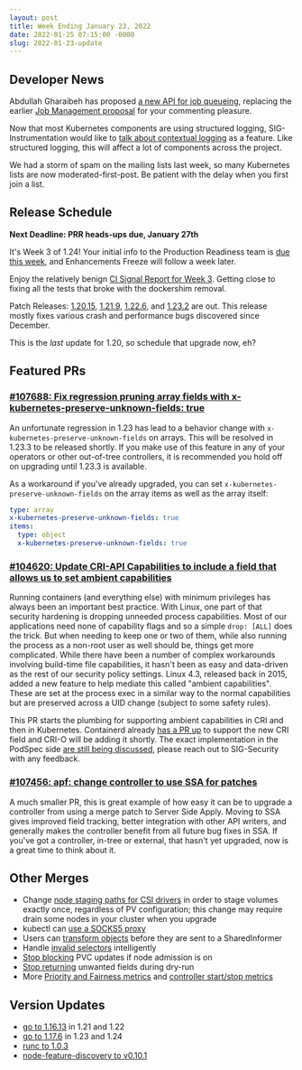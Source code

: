 ```yaml
---
layout: post
title: Week Ending January 23, 2022
date: 2022-01-25 07:15:00 -0000
slug: 2022-01-23-update
---
```


## Developer News

Abdullah Gharaibeh has proposed [a new API for job queueing](https://bit.ly/kueue-apis), replacing the earlier [Job Management proposal](https://bit.ly/k8s-job-management) for your commenting pleasure.

Now that most Kubernetes components are using structured logging, SIG-Instrumentation would like to [talk about contextual logging](https://github.com/kubernetes/enhancements/pull/3078) as a feature.  Like structured logging, this will affect a lot of components across the project.

We had a storm of spam on the mailing lists last week, so many Kubernetes lists are now moderated-first-post. Be patient with the delay when you first join a list.

## Release Schedule

**Next Deadline: PRR heads-ups due, January 27th**

It's Week 3 of 1.24!  Your initial info to the Production Readiness team is [due this week](https://groups.google.com/a/kubernetes.io/g/dev/c/OjepOATqwD4), and Enhancements Freeze will follow a week later.

Enjoy the relatively benign [CI Signal Report for Week 3](https://groups.google.com/a/kubernetes.io/g/dev/c/d_t99Amq5-M).  Getting close to fixing all the tests that broke with the dockershim removal.

Patch Releases: [1.20.15](https://github.com/kubernetes/kubernetes/blob/master/CHANGELOG/CHANGELOG-1.20.md), [1.21.9](https://github.com/kubernetes/kubernetes/blob/master/CHANGELOG/CHANGELOG-1.21.md), [1.22.6](https://github.com/kubernetes/kubernetes/blob/master/CHANGELOG/CHANGELOG-1.22.md), and [1.23.2](https://github.com/kubernetes/kubernetes/blob/master/CHANGELOG/CHANGELOG-1.23.md) are out. This release mostly fixes various crash and performance bugs discovered since December.

This is the *last* update for 1.20, so schedule that upgrade now, eh?


## Featured PRs

### [#107688: Fix regression pruning array fields with x-kubernetes-preserve-unknown-fields: true](https://github.com/kubernetes/kubernetes/pull/107688)

An unfortunate regression in 1.23 has lead to a behavior change with `x-kubernetes-preserve-unknown-fields` on arrays. This will be resolved in 1.23.3 to be released shortly. If you make use of this feature in any of your operators or other out-of-tree controllers, it is recommended you hold off on upgrading until 1.23.3 is available.

As a workaround if you've already upgraded, you can set `x-kubernetes-preserve-unknown-fields` on the array items as well as the array itself:

```yaml
type: array
x-kubernetes-preserve-unknown-fields: true
items:
  type: object
  x-kubernetes-preserve-unknown-fields: true
```

### [#104620: Update CRI-API Capabilities to include a field that allows us to set ambient capabilities](https://github.com/kubernetes/kubernetes/pull/104620)

Running containers (and everything else) with minimum privileges has always been an important best practice. With Linux, one part of that security hardening is dropping unneeded process capabilities. Most of our applications need none of capability flags and so a simple `drop: [ALL]` does the trick. But when needing to keep one or two of them, while also running the process as a non-root user as well should be, things get more complicated. While there have been a number of complex workarounds involving build-time file capabilities, it hasn't been as easy and data-driven as the rest of our security policy settings. Linux 4.3, released back in 2015, added a new feature to help mediate this called "ambient capabilities". These are set at the process exec in a similar way to the normal capabilities but are preserved across a UID change (subject to some safety rules).

This PR starts the plumbing for supporting ambient capabilities in CRI and then in Kubernetes. Containerd already [has a PR up](https://github.com/containerd/containerd/pull/6153) to support the new CRI field and CRI-O will be adding it shortly. The exact implementation in the PodSpec side [are still being discussed](https://github.com/kubernetes/enhancements/tree/master/keps/sig-security/2763-ambient-capabilities#changes-to-kubernetes-api-httpspkggodevk8sioapicorev1), please reach out to SIG-Security with any feedback.

### [#107456: apf: change controller to use SSA for patches](https://github.com/kubernetes/kubernetes/pull/107456)

A much smaller PR, this is great example of how easy it can be to upgrade a controller from using a merge patch to Server Side Apply. Moving to SSA gives improved field tracking, better integration with other API writers, and generally makes the controller benefit from all future bug fixes in SSA. If you've got a controller, in-tree or external, that hasn't yet upgraded, now is a great time to think about it.

## Other Merges

* Change [node staging paths for CSI drivers](https://github.com/kubernetes/kubernetes/pull/107065) in order to stage volumes exactly once, regardless of PV configuration; this change may require drain some nodes in your cluster when you upgrade
* kubectl can [use a SOCKS5 proxy](https://github.com/kubernetes/kubernetes/pull/105632)
* Users can [transform objects](https://github.com/kubernetes/kubernetes/pull/107507) before they are sent to a SharedInformer
* Handle [invalid selectors](https://github.com/kubernetes/kubernetes/pull/107559) intelligently
* [Stop blocking](https://github.com/kubernetes/kubernetes/pull/107686) PVC updates if node admission is on
* [Stop returning](https://github.com/kubernetes/kubernetes/pull/107088) unwanted fields during dry-run
* More [Priority and Fairness metrics](https://github.com/kubernetes/kubernetes/pull/106629) and [controller start/stop metrics](https://github.com/kubernetes/kubernetes/pull/106845)

## Version Updates

* [go to 1.16.13](https://github.com/kubernetes/kubernetes/pull/107615) in 1.21 and 1.22
* [go to 1.17.6](https://github.com/kubernetes/kubernetes/pull/107613) in 1.23 and 1.24
* [runc to 1.0.3](https://github.com/kubernetes/kubernetes/pull/106912)
* [node-feature-discovery to v0.10.1](https://github.com/kubernetes-sigs/node-feature-discovery/releases/tag/v0.10.1)
